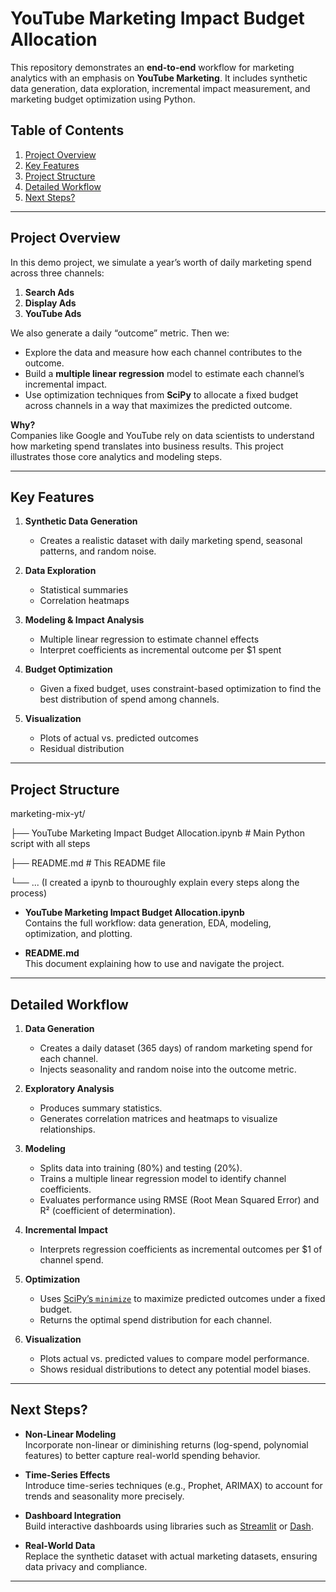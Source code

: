 # YouTube Marketing Impact Budget Allocation

This repository demonstrates an **end-to-end** workflow for marketing analytics with an emphasis on **YouTube Marketing**. It includes synthetic data generation, data exploration, incremental impact measurement, and marketing budget optimization using Python.

## Table of Contents

1. [Project Overview](#project-overview)  
2. [Key Features](#key-features)  
3. [Project Structure](#project-structure)  
4. [Detailed Workflow](#detailed-workflow)  
5. [Next Steps?](#next-steps)  


---

## Project Overview

In this demo project, we simulate a year’s worth of daily marketing spend across three channels:
1. **Search Ads**  
2. **Display Ads**  
3. **YouTube Ads**

We also generate a daily “outcome” metric. Then we:

- Explore the data and measure how each channel contributes to the outcome.  
- Build a **multiple linear regression** model to estimate each channel’s incremental impact.  
- Use optimization techniques from **SciPy** to allocate a fixed budget across channels in a way that maximizes the predicted outcome.

**Why?**  
Companies like Google and YouTube rely on data scientists to understand how marketing spend translates into business results. This project illustrates those core analytics and modeling steps.

---

## Key Features

1. **Synthetic Data Generation**  
   - Creates a realistic dataset with daily marketing spend, seasonal patterns, and random noise.

2. **Data Exploration**  
   - Statistical summaries  
   - Correlation heatmaps

3. **Modeling & Impact Analysis**  
   - Multiple linear regression to estimate channel effects  
   - Interpret coefficients as incremental outcome per $1 spent

4. **Budget Optimization**  
   - Given a fixed budget, uses constraint-based optimization to find the best distribution of spend among channels.

5. **Visualization**  
   - Plots of actual vs. predicted outcomes  
   - Residual distribution

---

## Project Structure

marketing-mix-yt/ 

├── YouTube Marketing Impact Budget Allocation.ipynb # Main Python script with all steps 

├── README.md # This README file 

└── ... (I created a ipynb to thouroughly explain every steps along the process)

- **YouTube Marketing Impact Budget Allocation.ipynb**  
  Contains the full workflow: data generation, EDA, modeling, optimization, and plotting.

- **README.md**  
  This document explaining how to use and navigate the project.

---
## Detailed Workflow

1. **Data Generation**  
   - Creates a daily dataset (365 days) of random marketing spend for each channel.  
   - Injects seasonality and random noise into the outcome metric.

2. **Exploratory Analysis**  
   - Produces summary statistics.  
   - Generates correlation matrices and heatmaps to visualize relationships.

3. **Modeling**  
   - Splits data into training (80%) and testing (20%).  
   - Trains a multiple linear regression model to identify channel coefficients.  
   - Evaluates performance using RMSE (Root Mean Squared Error) and R² (coefficient of determination).

4. **Incremental Impact**  
   - Interprets regression coefficients as incremental outcomes per $1 of channel spend.

5. **Optimization**  
   - Uses [SciPy’s `minimize`](https://docs.scipy.org/doc/scipy/reference/generated/scipy.optimize.minimize.html) to maximize predicted outcomes under a fixed budget.  
   - Returns the optimal spend distribution for each channel.

6. **Visualization**  
   - Plots actual vs. predicted values to compare model performance.  
   - Shows residual distributions to detect any potential model biases.

---

## Next Steps?

- **Non-Linear Modeling**  
  Incorporate non-linear or diminishing returns (log-spend, polynomial features) to better capture real-world spending behavior.

- **Time-Series Effects**  
  Introduce time-series techniques (e.g., Prophet, ARIMAX) to account for trends and seasonality more precisely.

- **Dashboard Integration**  
  Build interactive dashboards using libraries such as [Streamlit](https://streamlit.io/) or [Dash](https://dash.plotly.com/).

- **Real-World Data**  
  Replace the synthetic dataset with actual marketing datasets, ensuring data privacy and compliance.

---
